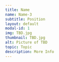 ```yaml
---
title: Name
name: Name-3
subtitle: Position
layout: default
modal-id: 1
img: TBD.jpg
thumbnail: TBD.jpg
alt: Picture of TBD
topic: Topic
description: More Info
---
```

